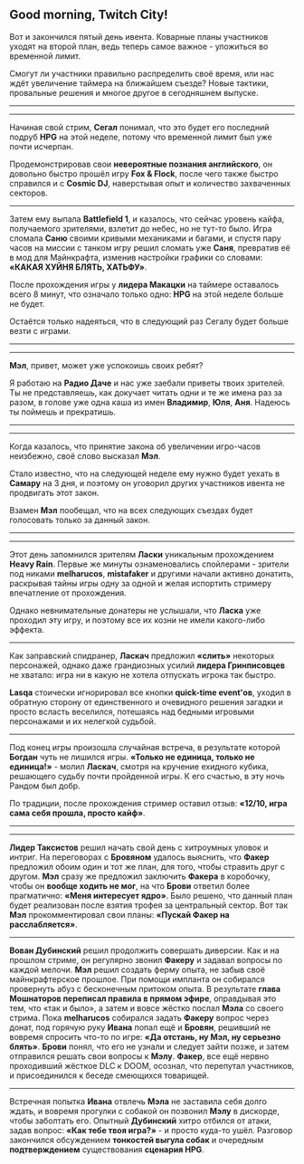 ## Good morning, Twitch City!

Вот и закончился пятый день ивента. Коварные планы участников уходят на второй план, ведь теперь самое важное - уложиться во временной лимит.

Смогут ли участники правильно распределить своё время, или нас ждёт увеличение таймера на ближайшем съезде? Новые тактики, провальные решения и многое другое в сегодняшнем выпуске.

---

---

Начиная свой стрим, **Сегал** понимал, что это будет его последний подруб **HPG** на этой неделе, потому что временной лимит был уже почти исчерпан.

Продемонстрировав свои **невероятные познания английского**, он довольно быстро прошёл игру **Fox & Flock**, после чего также быстро справился и с **Cosmic DJ**, наверстывая опыт и количество захваченных секторов.

---

Затем ему выпала **Battlefield 1**, и казалось, что сейчас уровень кайфа, получаемого зрителями, взлетит до небес, но не тут-то было. Игра сломала **Саню** своими кривыми механиками и багами, и спустя пару часов на миссии с танком игру решил сломать уже **Саня**, превратив её в мод для Майнкрафта, изменив настройки графики со словами: **«КАКАЯ ХУЙНЯ БЛЯТЬ, ХАТЬФУ»**.

После прохождения игры у **лидера Макацки** на таймере оставалось всего 8 минут, что означало только одно: **HPG** на этой неделе больше не будет.

Остаётся только надеяться, что в следующий раз Сегалу будет больше везти с играми.

---

---

**Мэл**, привет, может уже успокоишь своих ребят?

Я работаю на **Радио Даче** и нас уже заебали приветы твоих зрителей. Ты не представляешь, как докучает читать одни и те же имена раз за разом, в голове уже одна каша из имен **Владимир**, **Юля**, **Аня**. Надеюсь ты поймешь и прекратишь.

---

---

Когда казалось, что принятие закона об увеличении игро-часов неизбежно, своё слово высказал **Мэл**.

Стало известно, что на следующей неделе ему нужно будет уехать в **Самару** на 3 дня, и поэтому он уговорил других участников ивента не продвигать этот закон.

Взамен **Мэл** пообещал, что на всех следующих съездах будет голосовать только за данный закон.

---

---

Этот день запомнился зрителям **Ласки** уникальным прохождением **Heavy Rain**. Первые же минуты ознаменовались спойлерами - зрители под никами **melharucos**, **mistafaker** и другими начали активно донатить, раскрывая тайны игры одну за одной и желая испортить стримеру впечатление от прохождения.

Однако невнимательные донатеры не услышали, что **Ласка** уже проходил эту игру, и поэтому все их козни не имели какого-либо эффекта.

---

Как заправский спидранер, **Ласкач** предложил **«слить»** некоторых персонажей, однако даже грандиозных усилий **лидера Гринписовцев** не хватало: игра ни в какую не хотела отпускать игрока так быстро.

**Lasqa** стоически игнорировал все кнопки **quick-time event'ов**, уходил в обратную сторону от единственного и очевидного решения загадки и просто всласть веселился, потешаясь над бедными игровыми персонажами и их нелегкой судьбой.

---

Под конец игры произошла случайная встреча, в результате которой **Богдан** чуть не лишился игры. **«Только не единица, только не единица!»** - молил **Ласкач**, смотря на кручение ехидного кубика, решающего судьбу почти пройденной игры. К его счастью, в эту ночь Рандом был добр.

По традиции, после прохождения стример оставил отзыв: **«12/10, игра сама себя прошла, просто кайф»**.

---

---

**Лидер Таксистов** решил начать свой день с хитроумных уловок и интриг.
На переговорах с **Бровяном** удалось выяснить, что **Факер** предложил обоим один и тот же план, для того, чтобы стравить друг с другом. **Мэл** сразу же предложил заключить **Факера** в коробочку, чтобы он **вообще ходить не мог**, на что **Брови** ответил более прагматично: **«Меня интересует ядро»**. Было решено, что данный план будет реализован после взятия трофея за центральный сектор. Вот так **Мэл** прокомментировал свои планы: **«Пускай Факер на расслабляется»**.

---

**Вован Дубинский** решил продолжить совершать диверсии. Как и на прошлом стриме, он регулярно звонил **Факеру** и задавал вопросы по каждой мелочи. **Мэл** решил создать ферму опыта, не забыв своё майнкрафтерское прошлое. При помощи импланта он собирался провернуть абуз с бесконечным притоком опыта. В результате **глава Мошнаторов переписал правила в прямом эфире**, оправдывая это тем, что «так и было», а затем и вовсе жёстко послал **Мэла** со своего стрима. Пока **melharucos** собирался задать **Факеру** вопрос через донат, под горячую руку **Ивана** попал ещё и **Бровян**, решивший не вовремя спросить что-то по игре: **«Да отстань, ну Мэл, ну серьезно блять»**. **Брови** понял, что его не узнали и следует зайти позже, и затем отправился решать свои вопросы к **Мэлу**. **Факер**, все ещё нервно проходивший жёсткое DLC к DOOM, осознал, что перепутал участников, и присоединился к беседе смеющихся товарищей.

---

Встречная попытка **Ивана** отвлечь **Мэла** не заставила себя долго ждать, и вовремя прогулки с собакой он позвонил **Мэлу** в дискорде, чтобы заболтать его. Опытный **Дубинский** хитро отбился от атаки, задав вопрос: **«Как тебе твоя игра?»** - и просто куда-то ушёл. Разговор закончился обсуждением **тонкостей выгула собак** и очередным **подтверждением** существования **сценария HPG**.

